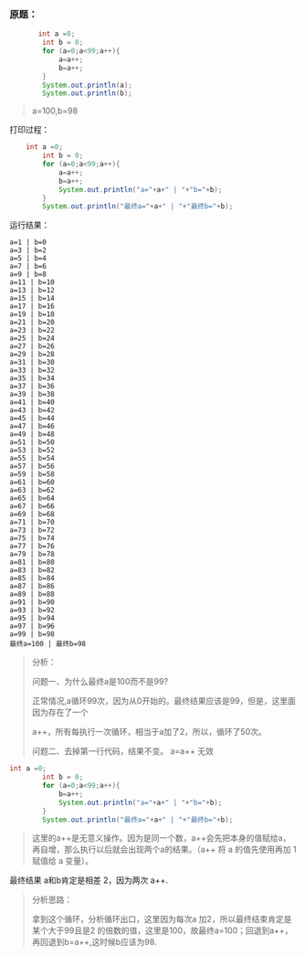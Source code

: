 ### 原题：

```java
       int a =0;
        int b = 0;
        for (a=0;a<99;a++){
            a=a++;
            b=a++;
        }
        System.out.println(a);
        System.out.println(b);
```

> a=100,b=98



打印过程：

```java
	int a =0;
        int b = 0;
        for (a=0;a<99;a++){
            a=a++;
            b=a++;
            System.out.println("a="+a+" | "+"b="+b);
        }
        System.out.println("最终a="+a+" | "+"最终b="+b);
```

运行结果：

```
a=1 | b=0
a=3 | b=2
a=5 | b=4
a=7 | b=6
a=9 | b=8
a=11 | b=10
a=13 | b=12
a=15 | b=14
a=17 | b=16
a=19 | b=18
a=21 | b=20
a=23 | b=22
a=25 | b=24
a=27 | b=26
a=29 | b=28
a=31 | b=30
a=33 | b=32
a=35 | b=34
a=37 | b=36
a=39 | b=38
a=41 | b=40
a=43 | b=42
a=45 | b=44
a=47 | b=46
a=49 | b=48
a=51 | b=50
a=53 | b=52
a=55 | b=54
a=57 | b=56
a=59 | b=58
a=61 | b=60
a=63 | b=62
a=65 | b=64
a=67 | b=66
a=69 | b=68
a=71 | b=70
a=73 | b=72
a=75 | b=74
a=77 | b=76
a=79 | b=78
a=81 | b=80
a=83 | b=82
a=85 | b=84
a=87 | b=86
a=89 | b=88
a=91 | b=90
a=93 | b=92
a=95 | b=94
a=97 | b=96
a=99 | b=98
最终a=100 | 最终b=98
```

> 分析：
>
> 问题一、为什么最终a是100而不是99?
>
> 正常情况,a循环99次，因为从0开始的。最终结果应该是99，但是，这里面因为存在了一个
>
> a++，所有每执行一次循环，相当于a加了2，所以，循环了50次。
>
> 问题二、去掉第一行代码，结果不变。 a=a++ 无效

```java
int a =0;
        int b = 0;
        for (a=0;a<99;a++){
            b=a++;
            System.out.println("a="+a+" | "+"b="+b);
        }
        System.out.println("最终a="+a+" | "+"最终b="+b);
```

> 这里的a++是无意义操作。因为是同一个数，a++会先把本身的值赋给a，再自增，那么执行以后就会出现两个a的结果。（a++ 将 a 的值先使用再加 1 赋值给 a 变量）。



最终结果 a和b肯定是相差 2，因为两次 a++.

>  分析思路：
>
> 拿到这个循环，分析循环出口，这里因为每次a 加2，所以最终结束肯定是某个大于99且是2 的倍数的值，这里是100，故最终a=100；回退到a++，再回退到b=a++,这时候b应该为98.